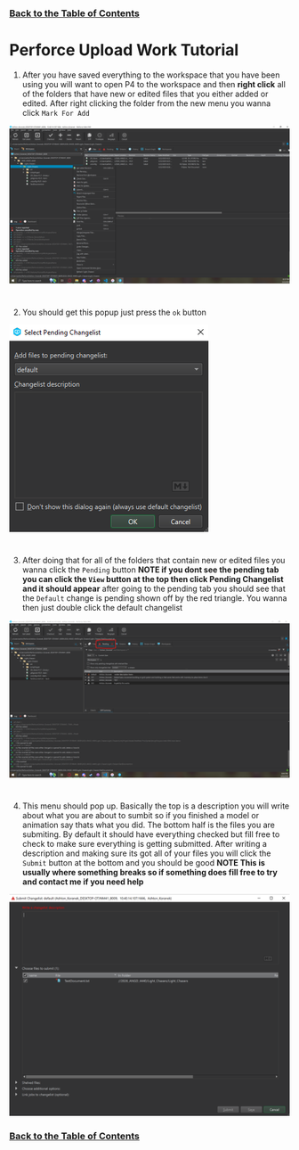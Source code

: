 ### [Back to the Table of Contents](../Perforce/General_InformationPerforce.md)


# Perforce Upload Work Tutorial

1. After you have saved everything to the workspace that you have been using you will want to open P4 to the workspace and then **right click** all of the folders that have new or edited files that you either added or edited. After right clicking the folder from the new menu you wanna click ``Mark For Add``

<img src="../Pictures/uploadPic01.png">

# 

2. You should get this popup just press the ``ok`` button

<img src="../Pictures/MarkforaddMenu.png">

#

3. After doing that for all of the folders that contain new or edited files you wanna click the ``Pending`` button **NOTE if you dont see the pending tab you can click the ``View`` button at the top then click Pending Changelist and it should appear** after going to the pending tab you should see that the ``Default`` change is pending shown off by the red triangle. You wanna then just double click the default changelist

<img src="../Pictures/PendingBuuton.png">

#

4. This menu should pop up. Basically the top is a description you will write about what you are about to sumbit so if you finished a model or animation say thats what you did. The bottom half is the files you are submiting. By default it should have everything checked but fill free to check to make sure everything is getting submitted. After writing a description and making sure its got all of your files you will click the ``Submit`` button at the bottom and you should be good **NOTE This is usually where something breaks so if something does fill free to try and contact me if you need help**
 
<img src="../Pictures/ChangeListMenu.png">

### [Back to the Table of Contents](../Perforce/General_InformationPerforce.md)
